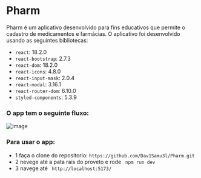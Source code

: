# Pharm


Pharm é um aplicativo desenvolvido para fins educativos que permite o cadastro de medicamentos e farmácias. O aplicativo foi desenvolvido usando as seguintes bibliotecas:

- `react`: 18.2.0
- `react-bootstrap`: 2.7.3
- `react-dom`: 18.2.0
- `react-icons`: 4.8.0
- `react-input-mask`: 2.0.4
- `react-modal`: 3.16.1
- `react-router-dom`: 6.10.0
- `styled-components`: 5.3.9


 ### O app tem o seguinte fluxo:

![image](https://user-images.githubusercontent.com/106498376/233800091-66e03507-e1fa-4d9e-903c-3a97255dfd75.png)

### Para usar o app:

- 1 faça o clone do repositorio: `https://github.com/Dav1Samu3l/Pharm.git`
- 2 nevege até a pata rais do proveto e rode ` npm run dev`
- 3 navege até ` http://localhost:5173/`
